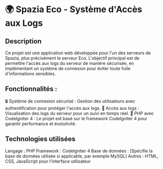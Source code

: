 # 🌍 Spazia Eco - Système d'Accès aux Logs

## Description

Ce projet est une application web développée pour l'un des serveurs de Spazia, plus précisément le serveur Eco. L'objectif principal est de permettre l'accès aux logs du serveur de manière sécurisée, en implémentant un système de connexion pour éviter toute fuite d'informations sensibles.

## Fonctionnalités :

🔒 Système de connexion sécurisé : Gestion des utilisateurs avec authentification pour protéger l'accès aux logs.
📜 Accès aux logs : Visualisation des logs du serveur pour un suivi en temps réel.
🔧 PHP avec CodeIgniter 4 : Le projet est basé sur le framework CodeIgniter 4 pour garantir performance et évolutivité.

## Technologies utilisées

Langage : PHP
Framework : CodeIgniter 4
Base de données : [Spécifie la base de données utilisée si applicable, par exemple MySQL]
Autres : HTML, CSS, JavaScript pour l'interface utilisateur

